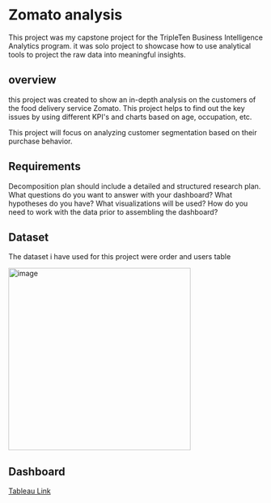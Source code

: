 # Zomato analysis

This project was my capstone project for the TripleTen Business Intelligence Analytics program. it was solo project to showcase how to use analytical tools to project the raw data into meaningful insights.

## overview 

this project was created to show an in-depth analysis on the customers of the food delivery service Zomato. This project helps to find out the key issues by using different KPI's and charts based on age, occupation, etc.

This project will focus on analyzing customer segmentation based on their purchase behavior. 

## Requirements

Decomposition plan should include a detailed and structured research plan. What questions do you want to answer with your dashboard? What hypotheses do you have? What visualizations will be used? How do you need to work with the data prior to assembling the dashboard?

## Dataset

The dataset i have used for this project were order and users table 

<img width="360" alt="image" src="https://github.com/user-attachments/assets/a444b509-73dd-4151-9894-a59b31ba32b3"/>

## Dashboard



[Tableau Link](https://public.tableau.com/views/zomatofinal_17361052016640/Dashboard?:language=en-US&publish=yes&:sid=&:redirect=auth&:display_count=n&:origin=viz_share_link)




